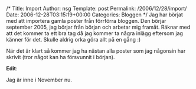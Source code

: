 /*
 Title: Import
 Author: nsg
 Template: post
 Permalink: /2006/12/28/import/
 Date: 2006-12-28T03:15:19+00:00
 Categories: Bloggen
*/
Jag har börjat med att importera gamla poster från förrförra bloggen. Den börjar september 2005, jag börjar från början och arbetar mig framåt. Räknar med att det kommer ta ett bra tag då jag kommer ta några inlägg eftersom jag känner för det. Skulle aldrig orka göra allt på en gång :) 

När det är klart så kommer jag ha nästan alla poster som jag någonsin har skrivit (tror något kan ha försvunnit i början).

**Edit**:

Jag är inne i November nu.

<small></small>